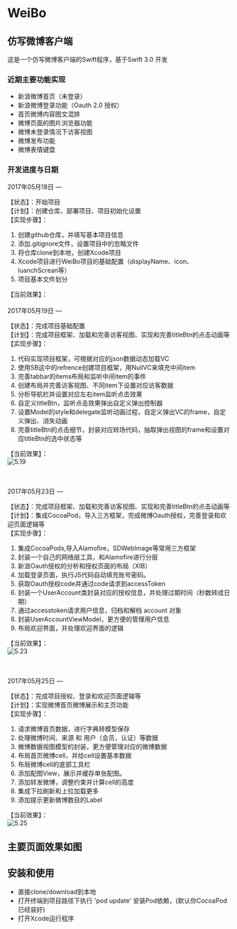 # WeiBo

## 仿写微博客户端

这是一个仿写微博客户端的Swift程序，基于Swift 3.0 开发

### 近期主要功能实现

- 新浪微博首页（未登录）
- 新浪微博登录功能（Oauth 2.0 授权）
- 首页微博内容图文混排
- 微博页面的图片浏览器功能
- 微博未登录情况下访客视图
- 微博发布功能
- 微博表情键盘

### 开发进度与日期

2017年05月18日 — 

【状态】：开始项目 <br>
【计划】：创建仓库、部署项目、项目初始化设置 <br>
【实现步骤】：<br>

1. 创建github仓库，并填写基本项目信息
2. 添加.gitignore文件，设置项目中的忽略文件
3. 将仓库clone到本地，创建Xcode项目
4. Xcode项目进行WeiBo项目的基础配置（displayName、icon、luanchScrean等）
5. 项目基本文件划分

【当前效果】：
<br><br>
2017年05月19日 — 

【状态】：完成项目基础配置 <br>
【计划】：完成项目框架、加载和完善访客视图、实现和完善titleBtn的点击动画等 <br>
【实现步骤】：<br>

1. 代码实现项目框架，可根据对应的json数据动态加载VC
2. 使用SB这中的refrence创建项目框架，用NullVC来填充中间item
3. 完善tabbar的items布局和监听中间item的事件
4. 创建布局并完善访客视图、不同item下设置对应访客数据
5. 分析导航栏并设置对应左右item监听点击效果
6. 自定义titleBtn，监听点击效果弹出自定义弹出控制器
7. 设置Model的style和delegate监听动画过程，自定义弹出VC的frame，自定义弹出、消失动画
8. 完善titleBtn的点击细节，封装对应转场代码，抽取弹出视图的frame和设置对应titleBtn的选中状态等

【当前效果】：<br>
![5.19](http://oozx6yayl.bkt.clouddn.com/5.19WeiBo.gif)

<br><br>
2017年05月23日 — 

【状态】：完成项目框架、加载和完善访客视图、实现和完善titleBtn的点击动画等 <br>
【计划】：集成CocoaPod，导入三方框架，完成微博Oauth授权，完善登录和欢迎页面逻辑等 <br>
【实现步骤】：<br>

1. 集成CocoaPods,导入Alamofire，SDWebImage等常用三方框架
2. 封装一个自己的网络层工具，和Alamofire进行分层
3. 新浪Oauth授权的分析和授权页面的布局（XIB）
4. 加载登录页面，执行JS代码自动填充账号密码。
5. 获取Oauth授权code并通过code请求到accessToken
6. 封装一个UserAccount类封装对应的授权信息，并处理过期时间（秒数转成日期）
7. 通过accesstoken请求用户信息，归档和解档 account 对象
8. 封装UserAccountViewModel，更方便的管理用户信息
9. 布局欢迎界面，并处理欢迎界面的逻辑

【当前效果】：<br>
![5.23](http://oozx6yayl.bkt.clouddn.com/5.23WeiBo.gif)

<br><br>
2017年05月25日 — 

【状态】：完成项目授权、登录和欢迎页面逻辑等 <br>
【计划】：实现微博首页微博展示和主页功能 <br>
【实现步骤】：<br>

1. 请求微博首页数据，进行字典转模型保存
2. 处理微博时间、来源 和 用户（会员，认证）等数据
3. 微博数据视图模型的封装，更方便管理对应的微博数据
4. 布局首页微博cell，并给cell设置基本数据
5. 布局微博cell的底部工具栏
6. 添加配图View，展示并缓存单张配图。
7. 添加转发微博，调整约束并计算cell的高度
8. 集成下拉刷新和上拉加载更多
9. 添加提示更新微博数目的Label

【当前效果】：<br>
![5.25](http://oozx6yayl.bkt.clouddn.com/5.25WeiBo.gif)


## 主要页面效果如图

## 安装和使用

- 直接clone/download到本地
- 打开终端到项目路径下执行 'pod update' 安装Pod依赖，(默认你CocoaPod已经装好)
- 打开Xcode运行程序


